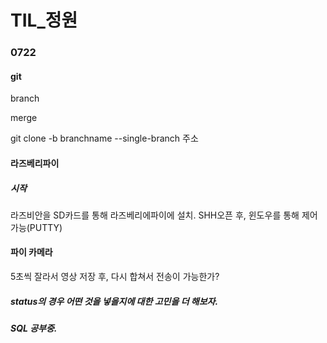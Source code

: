 # TIL_정원

### 0722

#### git

branch

merge

git clone -b branchname --single-branch 주소



#### 라즈베리파이

##### 시작

라즈비안을 SD카드를 통해 라즈베리에파이에 설치.
SHH오픈 후, 윈도우를 통해 제어 가능(PUTTY)



#### 파이 카메라

5초씩 잘라서 영상 저장 후, 다시 합쳐서 전송이 가능한가?





##### status의 경우 어떤 것을 넣을지에 대한 고민을 더 해보자.



##### SQL 공부중.